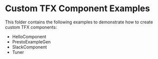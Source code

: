 # Custom TFX Component Examples

This folder contains the following examples to demonstrate how to create custom
TFX components:

* HelloComponent
* PrestoExampleGen
* SlackComponent
* Tuner
